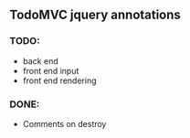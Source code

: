 ## TodoMVC jquery annotations

### TODO:
* back end
* front end input
* front end rendering


### DONE:
* Comments on destroy